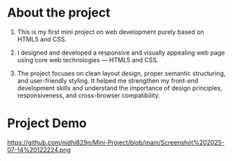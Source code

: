 # About the project

1. This is my first mini project on web development purely based on HTML5 and CSS. 

2. I designed and developed a responsive and visually appealing web page using core web technologies — HTML5 and CSS.

3. The project focuses on clean layout design, proper semantic structuring, and user-friendly styling. It helped me strengthen my front-end development skills and understand the importance of design principles, responsiveness, and cross-browser compatibility.

# Project Demo

https://github.com/nidhi829n/Mini-Project/blob/main/Screenshot%202025-07-14%20122224.png
